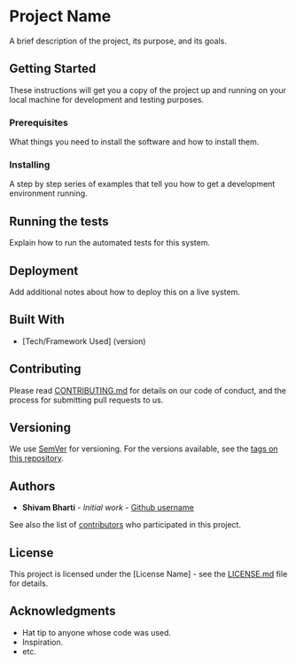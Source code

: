 # Project Name

A brief description of the project, its purpose, and its goals.

## Getting Started

These instructions will get you a copy of the project up and running on your local machine for development and testing purposes.

### Prerequisites

What things you need to install the software and how to install them.

### Installing

A step by step series of examples that tell you how to get a development environment running.

## Running the tests

Explain how to run the automated tests for this system.

## Deployment

Add additional notes about how to deploy this on a live system.

## Built With

* [Tech/Framework Used] (version)

## Contributing

Please read [CONTRIBUTING.md](https://github.com/mrshivambharti/your-repo/blob/master/CONTRIBUTING.md) for details on our code of conduct, and the process for submitting pull requests to us.

## Versioning

We use [SemVer](http://semver.org/) for versioning. For the versions available, see the [tags on this repository](https://github.com/mrshivambharti/your-repo/tags).

## Authors

* **Shivam Bharti** - *Initial work* - [Github username](https://github.com/mrshivambharti)

See also the list of [contributors](https://github.com/mrshivambharti/your-repo/contributors) who participated in this project.

## License

This project is licensed under the [License Name] - see the [LICENSE.md](https://github.com/mrshivambharti/your-repo/blob/master/LICENSE.md) file for details.

## Acknowledgments

* Hat tip to anyone whose code was used.
* Inspiration.
* etc.
